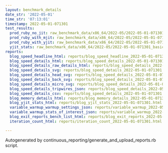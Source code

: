 ```yaml
---
layout: benchmark_details
date_str: '2022-05-01'
time_str: '07:13:01'
timestamp: 2022-05-01-071301
test_results:
  prod_ruby_no_jit: raw_benchmark_data/x86_64/2022-05/2022-05-01-071301_basic_benchmark_prod_ruby_no_jit.json
  prod_ruby_with_mjit: raw_benchmark_data/x86_64/2022-05/2022-05-01-071301_basic_benchmark_prod_ruby_with_mjit.json
  prod_ruby_with_yjit: raw_benchmark_data/x86_64/2022-05/2022-05-01-071301_basic_benchmark_prod_ruby_with_yjit.json
  yjit_stats: raw_benchmark_data/x86_64/2022-05/2022-05-01-071301_basic_benchmark_yjit_stats.json
reports:
  blog_speed_headline_html: reports/blog_speed_headline_2022-05-01-071301.html
  blog_speed_details_html: reports/blog_speed_details_2022-05-01-071301.html
  blog_speed_details_raw_details_html: reports/blog_speed_details_2022-05-01-071301.raw_details.html
  blog_speed_details_svg: reports/blog_speed_details_2022-05-01-071301.svg
  blog_speed_details_head_svg: reports/blog_speed_details_2022-05-01-071301.head.svg
  blog_speed_details_back_svg: reports/blog_speed_details_2022-05-01-071301.back.svg
  blog_speed_details_micro_svg: reports/blog_speed_details_2022-05-01-071301.micro.svg
  blog_speed_details_tripwires_json: reports/blog_speed_details_2022-05-01-071301.tripwires.json
  blog_speed_details_csv: reports/blog_speed_details_2022-05-01-071301.csv
  blog_memory_details_html: reports/blog_memory_details_2022-05-01-071301.html
  blog_yjit_stats_html: reports/blog_yjit_stats_2022-05-01-071301.html
  variable_warmup_warmup_settings_json: reports/variable_warmup_2022-05-01-071301.warmup_settings.json
  variable_warmup_stats_of_interest_json: reports/variable_warmup_2022-05-01-071301.stats_of_interest.json
  blog_exit_reports_bench_list_html: reports/blog_exit_reports_2022-05-01-071301.bench_list.html
  iteration_count_html: reports/iteration_count_2022-05-01-071301.html

---
```

Autogenerated by continuous_reporting/generate_and_upload_reports.rb script.
